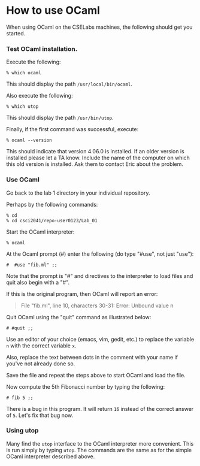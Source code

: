 # How to use OCaml

When using OCaml on the CSELabs machines, the following should get you
started.

### Test OCaml installation.

Execute the following:
```
% which ocaml
```

This should display the path ``/usr/local/bin/ocaml``.

Also execute the following:
```
% which utop
```

This should display the path ``/usr/bin/utop``.

Finally, if the first command was successful, execute:
```
% ocaml --version
```

This should indicate that version 4.06.0 is installed.  If an older
version is installed please let a TA know.  Include the name of the
computer on which this old version is installed.  Ask them to contact
Eric about the problem.


### Use OCaml

Go back to the lab 1 directory in your individual repository.

Perhaps by the following commands: 
```
% cd
% cd csci2041/repo-user0123/Lab_01
```

Start the OCaml interpreter:
```
% ocaml
```

At the Ocaml prompt (#) enter the following (do type "#use", not just
"use"): 
```
#  #use "fib.ml" ;;
```
Note that the prompt is "#" and directives to the interpreter to load
files and quit also begin with a "#". 

If this is the original program, then OCaml will report an error:
> File "fib.ml", line 10, characters 30-31:
> Error: Unbound value n 

Quit OCaml using the "quit" command as illustrated below:
```
# #quit ;;
```

Use an editor of your choice (emacs, vim, gedit, etc.) to replace 
the variable `n` with the correct variable `x`.

Also, replace the text between dots in the comment with your name if
you've not already done so.

Save the file and repeat the steps above to start OCaml and load the file.

Now compute the 5th Fibonacci number by typing the following:
```
# fib 5 ;;
```

There is a bug in this program.  It will return `16` instead of the
correct answer of `5`.  Let's fix that bug now.


### Using utop

Many find the ``utop`` interface to the OCaml interpreter more
convenient.  This is run simply by typing ``utop``.  The commands are
the same as for the simple OCaml interpreter described above.
